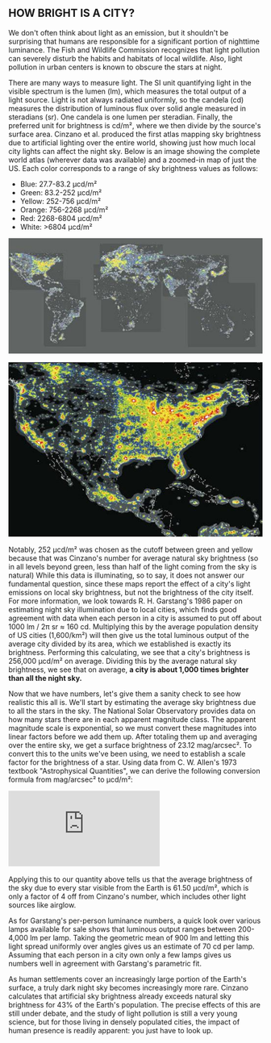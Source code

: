 ## HOW BRIGHT IS A CITY?

[//]: # "Why is question interesting? What kind of impact? Public discourse?"

We don't often think about light as an emission, but it shouldn't be surprising
that humans are responsible for a significant portion of nighttime luminance.
The Fish and Wildlife Commission recognizes that light pollution can severely
disturb the habits and habitats of local wildlife. Also, light pollution in
urban centers is known to obscure the stars at night.

[//]: # "What does the data say?"

There are many ways to measure light. The SI unit quantifying light in the
visible spectrum is the lumen (lm), which measures the total output of a light
source. Light is not always radiated uniformly, so the candela (cd) measures the
distribution of luminous flux over solid angle measured in steradians (sr).
One candela is one lumen per steradian. Finally, the preferred unit for
brightness is cd/m², where we then divide by the source's surface area.
Cinzano et al. produced the first atlas mapping sky brightness
due to artificial lighting over the entire world, showing just how much local
city lights can affect the night sky. Below is an image showing the complete
world atlas (wherever data was available) and a zoomed-in map of just the US.
Each color corresponds to a range of sky brightness values as follows:
- Blue: 27.7-83.2 μcd/m²
- Green: 83.2-252 μcd/m²
- Yellow: 252-756 μcd/m²
- Orange: 756-2268 μcd/m²
- Red: 2268-6804 μcd/m²
- White: >6804 μcd/m²

![](media/cinzano_atlas_world.jpeg)

![](media/cinzano_atlas_us.jpeg)

Notably, 252 μcd/m² was chosen as the cutoff between green and yellow because
that was Cinzano's number for average natural sky brightness (so in all levels
beyond green, less than half of the light coming from the sky is natural) While
this data is illuminating, so to say, it does not answer our fundamental
question, since these maps report the effect of a city's light emissions on
local sky brightness, but not the brightness of the city itself. For more
information, we look towards R. H. Garstang's 1986 paper on estimating night sky
illumination due to local cities, which finds good agreement with data when each
person in a city is assumed to put off about 1000 lm / 2π sr ≈ 160 cd.
Multiplying this by the average population density of US cities
(1,600/km²) will then give us the total luminous output of the average city
divided by its area, which we established is exactly its brightness. Performing
this calculating, we see that a city's brightness is 256,000 μcd/m² on average.
Dividing this by the average natural sky brightness, we see that on average,
**a city is about 1,000 times brighter than all the night sky.**

[//]: # "Use estimates to validate data"

Now that we have numbers, let's give them a sanity check to see how realistic
this all is. We'll start by estimating the average sky brightness due to all the
stars in the sky. The National Solar Observatory provides data on how many stars
there are in each apparent magnitude class. The apparent magnitude scale is
exponential, so we must convert these magnitudes into linear factors before
we add them up. After totaling them up and averaging over the entire sky, we get
a surface brightness of 23.12 mag/arcsec². To convert this to the units we've
been using, we need to establish a scale factor for the brightness of a star.
Using data from C. W. Allen's 1973 textbook "Astrophysical Quantities", we can
derive the following conversion formula from mag/arcsec² to μcd/m²:

![equation](https://latex.codecogs.com/gif.latex?b%20%3D%201.08864%20%5Ctimes%2010%5E%7B11%7D%20%5Ccdot%2010%5E%7B-0.4S%7D)

Applying this to our quantity above tells us that the average brightness of the
sky due to every star visible from the Earth is 61.50 μcd/m², which is only a
factor of 4 off from Cinzano's number, which includes other light sources like
airglow.

As for Garstang's per-person luminance numbers, a quick look over various lamps
available for sale shows that luminous output ranges between 200-4,000 lm per
lamp. Taking the geometric mean of 900 lm and letting this light spread
uniformly over angles gives us an estimate of 70 cd per lamp. Assuming that each
person in a city own only a few lamps gives us numbers well in agreement with
Garstang's parametric fit.

[//]: # "Final thoughts on impact"

As human settlements cover an increasingly large portion of the Earth's surface,
a truly dark night sky becomes increasingly more rare. Cinzano calculates that
artificial sky brightness already exceeds natural sky brightness for 43% of the
Earth's population. The precise effects of this are still under debate, and the
study of light pollution is still a very young science, but for those living in
densely populated cities, the impact of human presence is readily apparent: you
just have to look up.
